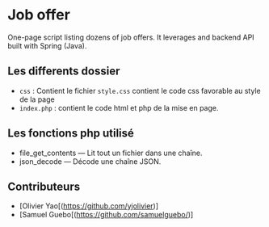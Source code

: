 # Job offer
One-page script listing dozens of job offers. It leverages and backend API built with Spring (Java).

## Les differents dossier

- `css` : Contient le fichier `style.css` contient le code css favorable au style de la page
- `index.php` : contient le code html et php de la mise en page.

## Les fonctions php utilisé

- file_get_contents — Lit tout un fichier dans une chaîne.
- json_decode — Décode une chaîne JSON.

## Contributeurs

- [Olivier Yao[(https://github.com/yjolivier)]  
- [Samuel Guebo[(https://github.com/samuelguebo/)]  
